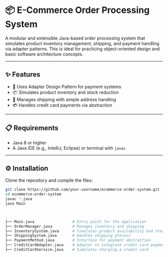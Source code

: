 # 📦 E-Commerce Order Processing System

A modular and extensible Java-based order processing system that simulates product inventory management, shipping, and payment handling via adapter patterns. This is ideal for practicing object-oriented design and basic software architecture concepts.

---

## ✨ Features
- 🔁 Uses Adapter Design Pattern for payment systems
- 📦 Simulates product inventory and stock reduction
- 🚚 Manages shipping with simple address handling
- 💳 Handles credit card payments via abstraction

---

## 📋 Requirements
- Java 8 or higher
- A Java IDE (e.g., IntelliJ, Eclipse) or terminal with `javac`

---

## ⚙️ Installation

Clone the repository and compile the files:

```bash
git clone https://github.com/your-username/ecommerce-order-system.git
cd ecommerce-order-system
javac *.java
java Main


.
├── Main.java                 # Entry point for the application
├── OrderManager.java         # Manages inventory and shipping
├── InventorySystem.java      # Simulates product availability and stock control
├── ShippingSystem.java       # Handles shipping process
├── PaymentMethod.java        # Interface for payment abstraction
├── CreditCardAdapter.java    # Adapter to integrate credit card payment
├── CreditCardService.java    # Simulates charging a credit card
